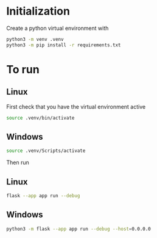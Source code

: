 # Initialization

Create a python virtual environment with
```bash
python3 -m venv .venv
python3 -m pip install -r requirements.txt
```


# To run

## Linux
First check that you have the virtual environment active
```bash
source .venv/bin/activate
```
## Windows
```bash
source .venv/Scripts/activate
```

Then run
## Linux
```bash
flask --app app run --debug
```
## Windows
```bash
python3 -m flask --app app run --debug --host=0.0.0.0
```
